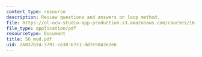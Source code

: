 ```yaml
---
content_type: resource
description: Review questions and answers on loop method.
file: https://ol-ocw-studio-app-production.s3.amazonaws.com/courses/16-01-unified-engineering-i-ii-iii-iv-fall-2005-spring-2006/26837b243791ce3867c1dd7e5043e2e6_S6_mud.pdf
file_type: application/pdf
resourcetype: Document
title: S6_mud.pdf
uid: 26837b24-3791-ce38-67c1-dd7e5043e2e6
---
```

